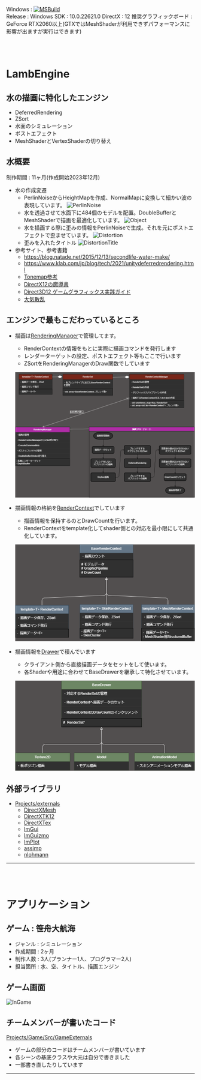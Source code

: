 Windows : [![MSBuild](https://github.com/KikutaniTakuma/LambEngine/actions/workflows/c-cpp.yml/badge.svg)](https://github.com/KikutaniTakuma/LambEngine/actions/workflows/c-cpp.yml)  
Release : 
Windows SDK : 10.0.22621.0
DirectX : 12
推奨グラフィックボード : GeForce RTX2060以上(GTXではMeshShaderが利用できずパフォーマンスに影響が出ますが実行はできます)  

<br>
<br> 

# LambEngine
## 水の描画に特化したエンジン
* DeferredRendering
* ZSort
* 水面のシミュレーション
* ポストエフェクト
* MeshShaderとVertexShaderの切り替え

## 水概要
制作期間 : 11ヶ月(作成開始2023年12月)
* 水の作成変遷
  * PerlinNoiseからHeightMapを作成、NormalMapに変換して細かい波の表現しています。
  ![PerlinNoise](Demo/Water_Surface_Complete.gif)
  * 水を透過させて水面下に484個のモデルを配置。DoubleBufferとMeshShaderで描画を最適化しています。
  ![Object](Demo/Water-NoDistortionDemo.gif)
  * 水を描画する際に歪みの情報をPerlinNoiseで生成。それを元にポストエフェクトで歪ませています。
  ![Distortion](Demo/Water-Distortion.gif)
  * 歪みを入れたタイトル
  ![DistortionTitle](Demo/Water-DistortionDemo.gif)
* 参考サイト、参考書籍
  * https://blog.natade.net/2015/12/13/secondlife-water-make/
  * https://www.klab.com/jp/blog/tech/2021/unitydeferredrendering.html
  * [Tonemap参考](https://technorgb.blogspot.com/2018/02/hyperbola-tone-mapping.html)
  * [DirectX12の魔導書](https://www.amazon.co.jp/DirectX-12%E3%81%AE%E9%AD%94%E5%B0%8E%E6%9B%B8-3D%E3%83%AC%E3%83%B3%E3%83%80%E3%83%AA%E3%83%B3%E3%82%B0%E3%81%AE%E5%9F%BA%E7%A4%8E%E3%81%8B%E3%82%89MMD%E3%83%A2%E3%83%87%E3%83%AB%E3%82%92%E8%B8%8A%E3%82%89%E3%81%9B%E3%82%8B%E3%81%BE%E3%81%A7-%E5%B7%9D%E9%87%8E-%E7%AB%9C%E4%B8%80/dp/4798161934)
  * [Direct3D12 ゲームグラフィックス実践ガイド](https://www.amazon.co.jp/Direct3D12-%E3%82%B2%E3%83%BC%E3%83%A0%E3%82%B0%E3%83%A9%E3%83%95%E3%82%A3%E3%83%83%E3%82%AF%E3%82%B9%E5%AE%9F%E8%B7%B5%E3%82%AC%E3%82%A4%E3%83%89-Pocol/dp/4297123657/ref=pd_vtp_d_sccl_2_3/356-7695606-0800967?pd_rd_w=Gc5BF&content-id=amzn1.sym.7f9fddb9-42c4-4d60-8284-9aaab79d2e8c&pf_rd_p=7f9fddb9-42c4-4d60-8284-9aaab79d2e8c&pf_rd_r=7HCH7001J68JEWWG5MKP&pd_rd_wg=l4HfR&pd_rd_r=daaa72c7-cdd2-4bf4-9609-732e706e24a0&pd_rd_i=4297123657&psc=1)
  * [大気散乱](https://karanokan.info/2019/09/16/post-3352/)

## エンジンで最もこだわっているところ
* 描画は[RenderingManager](https://github.com/KikutaniTakuma/LambEngine/tree/master/Projects/LambEngine/Engine/Graphics/RenderingManager)で管理してます。
  * RenderContextの情報をもとに実際に描画コマンドを発行します
  * レンダーターゲットの設定、ポストエフェクト等もここで行います
  * ZSortをRenderingManagerのDraw関数でしています

  ![RenderingManager](Demo/RenderingManager.png)

* 描画情報の格納を[RenderContext](https://github.com/KikutaniTakuma/LambEngine/tree/master/Projects/LambEngine/Engine/Graphics/RenderContextManager/RenderContext)でしています
  * 描画情報を保持するのとDrawCountを行います。
  * RenderContextをtemplate化してshader側との対応を最小限にして共通化しています。

  ![RenderContext](Demo/RenderContext.png)

* 描画情報を[Drawer](https://github.com/KikutaniTakuma/LambEngine/tree/master/Projects/LambEngine/Drawer)で積んでいます
  * クライアント側から直接描画データをセットをして使います。
  * 各Shaderや用途に合わせてBaseDrawerを継承して特化させています。

  ![Drawer](Demo/Drawer.png)

## 外部ライブラリ
- [Projects/externals](https://github.com/KikutaniTakuma/LambEngine/tree/master/Projects/externals)
  - [DirectXMesh](https://github.com/microsoft/DirectXMesh)
  - [DirectXTK12](https://github.com/microsoft/DirectXTK12)
  - [DirectXTex](https://github.com/microsoft/DirectXTex)
  - [ImGui](https://github.com/ocornut/imgui/tree/docking)
  - [ImGuizmo](https://github.com/CedricGuillemet/ImGuizmo)
  - [ImPlot](https://github.com/epezent/implot)
  - [assimp](https://github.com/assimp/assimp)
  - [nlohmann](https://github.com/nlohmann/json)
---

<br>
<br> 

# アプリケーション
## ゲーム : 笹舟大航海
* ジャンル : シミュレーション
* 作成期間 : 2ヶ月
* 制作人数 : 3人(プランナー1人、プログラマー2人)
* 担当箇所 : 水、空、タイトル、描画エンジン
## ゲーム画面
![InGame](Demo/Game-Demo.gif)
## チームメンバーが書いたコード
[Projects/Game/Src/GameExternals](https://github.com/KikutaniTakuma/LambEngine/tree/master/Projects/Game/Src/GameExternals)
* ゲームの部分のコードはチームメンバーが書いています
* 各シーンの基底クラスや大元は自分で書きました
* 一部書き直したりしています
---
